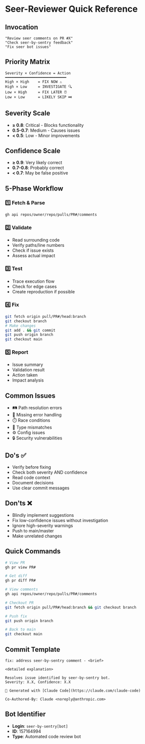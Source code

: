# Seer-Reviewer Quick Reference

## Invocation
```
"Review seer comments on PR #X"
"Check seer-by-sentry feedback"
"Fix seer bot issues"
```

## Priority Matrix
```
Severity × Confidence = Action
━━━━━━━━━━━━━━━━━━━━━━━━━━━━
High × High    = FIX NOW ⚠️
High × Low     = INVESTIGATE 🔍
Low × High     = FIX LATER ⏰
Low × Low      = LIKELY SKIP ⏭️
```

## Severity Scale
- **≥ 0.8**: Critical - Blocks functionality
- **0.5-0.7**: Medium - Causes issues
- **< 0.5**: Low - Minor improvements

## Confidence Scale
- **≥ 0.9**: Very likely correct
- **0.7-0.8**: Probably correct
- **< 0.7**: May be false positive

## 5-Phase Workflow

### 1️⃣ Fetch & Parse
```bash
gh api repos/owner/repo/pulls/PR#/comments
```

### 2️⃣ Validate
- Read surrounding code
- Verify paths/line numbers
- Check if issue exists
- Assess actual impact

### 3️⃣ Test
- Trace execution flow
- Check for edge cases
- Create reproduction if possible

### 4️⃣ Fix
```bash
git fetch origin pull/PR#/head:branch
git checkout branch
# Make changes
git add . && git commit
git push origin branch
git checkout main
```

### 5️⃣ Report
- Issue summary
- Validation result
- Action taken
- Impact analysis

## Common Issues
- 🛤️ Path resolution errors
- 🚨 Missing error handling
- ⏱️ Race conditions
- 📝 Type mismatches
- ⚙️ Config issues
- 🔒 Security vulnerabilities

## Do's ✅
- Verify before fixing
- Check both severity AND confidence
- Read code context
- Document decisions
- Use clear commit messages

## Don'ts ❌
- Blindly implement suggestions
- Fix low-confidence issues without investigation
- Ignore high-severity warnings
- Push to main/master
- Make unrelated changes

## Quick Commands
```bash
# View PR
gh pr view PR#

# Get diff
gh pr diff PR#

# View comments
gh api repos/owner/repo/pulls/PR#/comments

# Checkout PR
git fetch origin pull/PR#/head:branch && git checkout branch

# Push fix
git push origin branch

# Back to main
git checkout main
```

## Commit Template
```
fix: address seer-by-sentry comment - <brief>

<detailed explanation>

Resolves issue identified by seer-by-sentry bot.
Severity: X.X, Confidence: X.X

🤖 Generated with [Claude Code](https://claude.com/claude-code)

Co-Authored-By: Claude <noreply@anthropic.com>
```

## Bot Identifier
- **Login**: `seer-by-sentry[bot]`
- **ID**: 157164994
- **Type**: Automated code review bot
